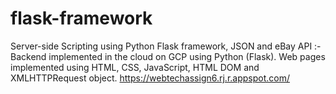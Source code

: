 # flask-framework
Server-side Scripting using Python Flask framework, JSON and eBay API :-
Backend implemented in the cloud on GCP using Python (Flask).
Web pages implemented using HTML, CSS, JavaScript, HTML DOM and XMLHTTPRequest object.
https://webtechassign6.rj.r.appspot.com/
